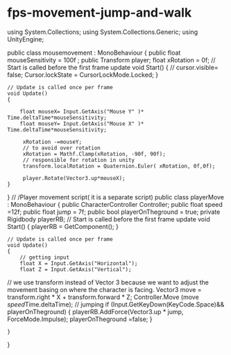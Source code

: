 # fps-movement-jump-and-walk
using System.Collections;
using System.Collections.Generic;
using UnityEngine;

public class mousemovement : MonoBehaviour
{
    public float mouseSensitivity = 100f ;
    public Transform player;
    float xRotation = 0f;
    // Start is called before the first frame update
    void Start()
    {
       // cursor.visible= false;
        Cursor.lockState = CursorLockMode.Locked;
    }

    // Update is called once per frame
    void Update()
    {
        
        float mouseX= Input.GetAxis("Mouse Y" )* Time.deltaTime*mouseSensitivity;
        float mouseY= Input.GetAxis("Mouse X" )* Time.deltaTime*mouseSensitivity;

         xRotation -=mouseY;
         // to avoid over rotation
         xRotation = Mathf.Clamp(xRotation, -90f, 90f);
         // responsible for rotation in unity
         transform.localRotation = Quaternion.Euler( xRotation, 0f,0f);

         player.Rotate(Vector3.up*mouseX);
    }
}
// /Player movement script( it is a separate script)
public class playerMove : MonoBehaviour
{
    public CharacterController Controller;
    public float speed =12f;
    public float jump = 7f;
    public bool playerOnTheground = true;
    private Rigidbody playerRB;
    // Start is called before the first frame update
    void Start()
    {
        playerRB = GetComponent<Rigidbody>();
    }

    // Update is called once per frame
    void Update()
    {
        // getting input
        float X = Input.GetAxis("Horizontal");
        float Z = Input.GetAxis("Vertical");
// we use transform instead of Vector 3 because we want to adjust the movement basing on where the character is facing.
        Vector3 move = transform.right * X + transform.forward * Z;
        Controller.Move (move *speed*Time.deltaTime);
        // jumping
        if (Input.GetKeyDown(KeyCode.Space)&& playerOnTheground)
        {
         playerRB.AddForce(Vector3.up * jump, ForceMode.Impulse);
         playerOnTheground =false;
        }                     

    }
}
